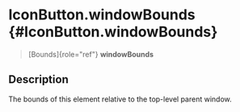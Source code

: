 IconButton.windowBounds {#IconButton.windowBounds}
=======================

> [Bounds]{role="ref"} **windowBounds**

Description
-----------

The bounds of this element relative to the top-level parent window.
